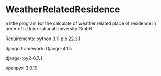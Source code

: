 # WeatherRelatedResidence

a little program for the calculate of weather related place of residence
in order of IU International University GmbH

Requirements:
python 3.11
pip 22.3.1

django framework: Django-4.1.5

django-rpy2-0.7.1

openpyxl 3.0.10
